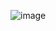 
![image](https://user-images.githubusercontent.com/101354249/164922185-d2214400-dcbc-4832-92b6-8b46344cc701.png)
